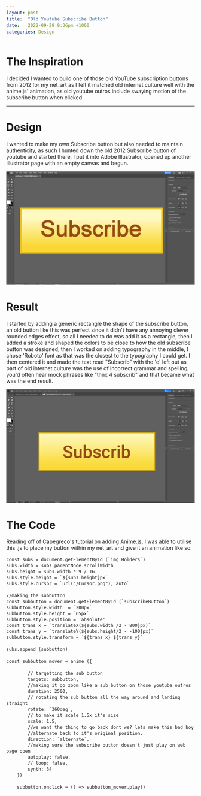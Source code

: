 ```yaml
---
layout: post
title:  "Old Youtube Subscribe Button"
date:   2022-09-29 9:36pm +1000
categories: Design
---
```

# The Inspiration
I decided I wanted to build one of those old YouTube subscription buttons from 2012 for my net_art as I felt it matched old internet culture well with the anime.js' animation, as old youtube outros include swaying motion of the subscribe button when clicked

---

# Design

I wanted to make my own Subscribe button but also needed to maintain authenticity, as such I hunted down the old 2012 Subscribe button of youtube and started there, I put it into Adobe Illustrator, opened up another Illustrator page with an empty canvas and begun.

![inspo](/etc/images/inspo.PNG)

# Result 

I started by adding a generic rectangle the shape of the subscribe button, an old button like this was perfect since it didn't have any annoying clever rounded edges effect, so all I needed to do was add it as a rectangle, then I added a stroke and shaped the colors to be close to how the old subscribe button was designed, then I worked on adding typography in the middle, I chose 'Roboto' font as that was the closest to the typography I could get. I then centered it and made the text read "Subscrib" with the 'e' left out as part of old internet culture was the use of incorrect grammar and spelling, you'd often hear mock phrases like "thnx 4 subscrib" and that became what was the end result.

![Result](/etc/images/Result.PNG)

# The Code

Reading off of Capegreco's tutorial on adding Anime.js, I was able to utilise this .js to place my button within my net_art and give it an animation like so:

   

    const subs = document.getElementById (`img_Holders`)
    subs.width = subs.parentNode.scrollWidth
    subs.height = subs.width * 9 / 16
    subs.style.height = `${subs.height}px`
    subs.style.cursor = `url("/Cursor.png"), auto`

    //making the subbutton
    const subbutton = document.getElementById (`subscribeButton`)
    subbutton.style.width  = `200px`
    subbutton.style.height = `65px`
    subbutton.style.position = 'absolute'
    const trans_x = `translateX(${subs.width /2 - 800}px)`
    const trans_y = `translateY(${subs.height/2 - -100}px)`
    subbutton.style.transform = `${trans_x} ${trans_y}`

    subs.append (subbutton)

    const subbutton_mover = anime ({

            // targetting the sub button
            targets: subbutton,
            //making it go zoom like a sub button on those youtube outros
            duration: 2500,
            // rotating the sub button all the way around and landing straight
            rotate: `360deg`,
            // to make it scale 1.5x it's size
            scale: 1.5,
            //we want the thing to go back dont we? lets make this bad boy
            //alternate back to it's original position.
            direction: `alternate`,
            //making sure the subscribe button doesn't just play on web page open
            autoplay: false,
            // loop: false,
            synth: 34
        })
        
        subbutton.onclick = () => subbutton_mover.play()
